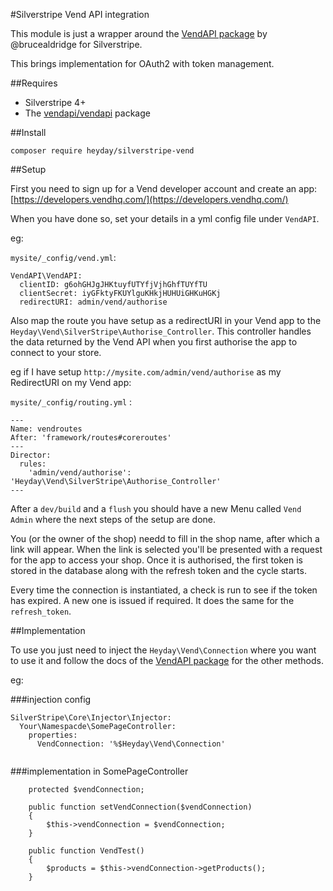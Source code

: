 #Silverstripe Vend API integration

This module is just a wrapper around the [VendAPI package](https://github.com/brucealdridge/VendAPI) by @brucealdridge for Silverstripe.

This brings implementation for OAuth2 with token management.

##Requires
- Silverstripe 4+
- The [vendapi/vendapi](https://github.com/brucealdridge/VendAPI) package
 
##Install

`composer require heyday/silverstripe-vend`

##Setup

First you need to sign up for a Vend developer account and create an app: [https://developers.vendhq.com/](https://developers.vendhq.com/)

When you have done so, set your details in a yml config file under `VendAPI`.

eg:
 
`mysite/_config/vend.yml`:

```
VendAPI\VendAPI:
  clientID: g6ohGHJgJHKtuyfUTYfjVjhGhfTUYfTU
  clientSecret: iyGFktyFKUYlguKHkjHUHUiGHKuHGKj
  redirectURI: admin/vend/authorise

```

Also map the route you have setup as a redirectURI in your Vend app to the `Heyday\Vend\SilverStripe\Authorise_Controller`.
This controller handles the data returned by the Vend API when you first authorise the app to connect to your store.

eg if I have setup `http://mysite.com/admin/vend/authorise` as my RedirectURI on my Vend app:

`mysite/_config/routing.yml` :

```
---
Name: vendroutes
After: 'framework/routes#coreroutes'
---
Director:
  rules:
    'admin/vend/authorise': 'Heyday\Vend\SilverStripe\Authorise_Controller'
---
```

After a `dev/build` and a `flush` you should have a new Menu called `Vend Admin` where the next steps of the setup are done.

You (or the owner of the shop) needd to fill in the shop name, after which a link will appear. When the link is selected you'll be presented with a request for the app to access your shop.
Once it is authorised, the first token is stored in the database along with the refresh token and the cycle starts.

Every time the connection is instantiated, a check is run to see if the token has expired. A new one is issued if required. It does the same for the `refresh_token`.

##Implementation

To use you just need to inject the `Heyday\Vend\Connection` where you want to use it and follow the docs of the [VendAPI package](https://github.com/brucealdridge/VendAPI) for the other methods.

eg:

###injection config

```
SilverStripe\Core\Injector\Injector:
  Your\Namespacde\SomePageController:
    properties:
      VendConnection: '%$Heyday\Vend\Connection'
      
```
###implementation in SomePageController

```
    protected $vendConnection;

    public function setVendConnection($vendConnection)
    {
        $this->vendConnection = $vendConnection;
    }

    public function VendTest()
    {
        $products = $this->vendConnection->getProducts();
    }
```        
